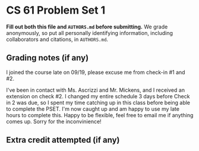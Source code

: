 CS 61 Problem Set 1
===================

**Fill out both this file and `AUTHORS.md` before submitting.** We grade
anonymously, so put all personally identifying information, including
collaborators and citations, in `AUTHORS.md`.

Grading notes (if any)
----------------------
I joined the course late on 09/19, please excuse me from check-in #1 and #2. 

I've been in contact with Ms. Ascrizzi and Mr. Mickens, and I received an extension on check #2. I changed my entire schedule 3 days before Check in 2 was due, so I spent my time catching up in this class before being able to complete the PSET. I'm now caught up and am happy to use my late hours to complete this. Happy to be flexible, feel free to email me if anything comes up. Sorry for the inconvinience! 

Extra credit attempted (if any)
-------------------------------
